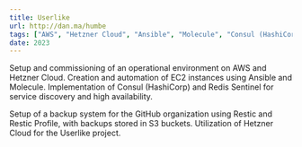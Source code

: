 ```yaml
---
title: Userlike
url: http://dan.ma/humbe
tags: ["AWS", "Hetzner Cloud", "Ansible", "Molecule", "Consul (HashiCorp)", "Redis Sentinel", "Restic", "S3 Bucket", "EC2", "GitHub", "Infrastructure as Code (IaC)", "Backup", "Automatisierung", "Scrum/Agile"]
date: 2023
---
```


Setup and commissioning of an operational environment on AWS and Hetzner Cloud. Creation and automation of EC2 instances using Ansible and Molecule. Implementation of Consul (HashiCorp) and Redis Sentinel for service discovery and high availability.

Setup of a backup system for the GitHub organization using Restic and Restic Profile, with backups stored in S3 buckets. Utilization of Hetzner Cloud for the Userlike project.
